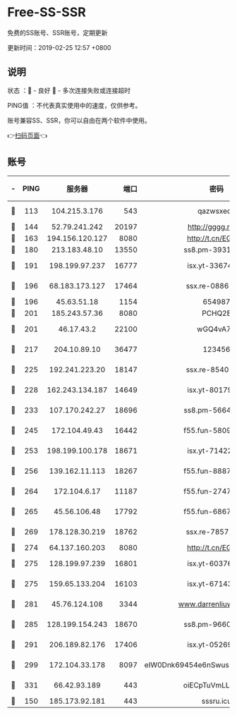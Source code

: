 # Free-SS-SSR

免费的SS账号、SSR账号，定期更新

更新时间：2019-02-25 12:57 +0800

## 说明

状态     ：🙂 - 良好 🙁 - 多次连接失败或连接超时

PING值   ：不代表真实使用中的速度，仅供参考。

账号兼容SS、SSR，你可以自由在两个软件中使用。

👉[扫码页面](https://liesauer.github.io/free-ss-ssr.github.io/)👈

## 账号

|-|PING|服务器|端口|密码|加密方式|区域|
|:----:|:----:|:-----:|-----:|:----:|:----:|:----:|
|🙂|113|104.215.3.176|543|qazwsxedc|aes-256-gcm|JP|
|🙂|144|52.79.241.242|20197|http://gggg.rocks|chacha20|KR|
|🙂|163|194.156.120.127|8080|http://t.cn/EGJIyrl|rc4-md5|RU|
|🙂|180|213.183.48.10|13550|ss8.pm-39311595|rc4-md5|RU|
|🙂|191|198.199.97.237|16777|isx.yt-33674118|aes-256-cfb|US|
|🙂|196|68.183.173.127|17464|ssx.re-08861248|aes-256-cfb|US|
|🙂|196|45.63.51.18|1154|654987|chacha20|US|
|🙂|201|185.243.57.36|8080|PCHQ2E|rc4-md5|US|
|🙂|201|46.17.43.2|22100|wGQ4vA7D|aes-256-gcm|RU|
|🙂|217|204.10.89.10|36477|123456|aes-256-cfb|US|
|🙂|225|192.241.223.20|18147|ssx.re-85401469|aes-256-cfb|US|
|🙂|228|162.243.134.187|14649|isx.yt-80179113|aes-256-cfb|US|
|🙂|233|107.170.242.27|18696|ss8.pm-56642148|aes-256-cfb|US|
|🙂|245|172.104.49.43|16442|f55.fun-58099071|aes-256-cfb|SG|
|🙂|253|198.199.100.178|18671|isx.yt-71422331|aes-256-cfb|US|
|🙂|256|139.162.11.113|18267|f55.fun-88872573|aes-256-cfb|SG|
|🙂|264|172.104.6.17|11187|f55.fun-27472862|aes-256-cfb|US|
|🙂|265|45.56.106.48|17792|f55.fun-68673895|aes-256-cfb|US|
|🙂|269|178.128.30.219|18762|ssx.re-78571634|aes-256-cfb|SG|
|🙂|274|64.137.160.203|8080|http://t.cn/EGJIyrl|rc4-md5|CA|
|🙂|275|128.199.97.239|16801|isx.yt-60376368|aes-256-cfb|SG|
|🙂|275|159.65.133.204|16103|isx.yt-67143205|aes-256-cfb|SG|
|🙂|281|45.76.124.108|3344|www.darrenliuwei.com|aes-256-cfb|AU|
|🙂|285|128.199.154.243|18670|ss8.pm-96603281|aes-256-cfb|SG|
|🙂|291|206.189.82.176|17406|isx.yt-05269215|aes-256-cfb|SG|
|🙂|299|172.104.33.178|8097|eIW0Dnk69454e6nSwuspv9DmS201tQ0D|aes-256-cfb|SG|
|🙂|331|66.42.93.189|443|oiECpTuVmLLxk4Ts|aes-256-cfb|US|
|🙁|150|185.173.92.181|443|sssru.icu|rc4-md5|RU|
